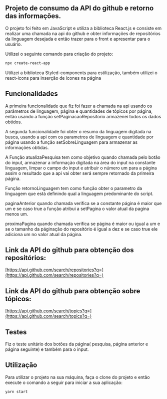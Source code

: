 
## Projeto de consumo da API do github e retorno das informações.

O projeto foi feito em JavaScript e utiliza a biblioteca React.js e consiste em realizar uma chamada na api do github e obter informações de repositórios da linguagem desejada e então trazer para o front e apresentar para o usuário.

Utilizei o seguinte comando para criação do projeto:

```bash
npx create-react-app 
```

Utilizei a biblioteca Styled-components para estilização, também utilizei o react-icons para inserção de ícones na página

## Funcionalidades

A primeira funcionalidade que fiz foi fazer a chamada na api usando os parâmetros de linguagem, página e quantidades de tópicos por página, então usando a função setPaginacaoRepositorio armazenei todos os dados obtidos.

A segunda funcionalidade foi obter o resumo da linguagem digitada na busca, usando a api com os parametros de linguagem e quantidade por página usando a função setSobreLinguagem para armazenar as informações obtidas.

A Função atualizaPesquisa tem como objetivo quando chamada pelo botão do input, armazenar a informação digitada na área do input na constante linguagem, limpar o campo do input e atribuir o número um para a página assim o resultado que a api vai obter será sempre retornado da primeira página.

Função retornoLinguagem tem como função obter o parametro da linguagem que está definindo qual a linguagem predominante do script.

paginaAnterior quando chamada verifica se a constante página é maior que um e se caso true a função atribui a setPagina o valor atual da pagina menos um.

proximaPagina quando chamada verifica se página é maior ou igual a um e se o tamanho da páginação do repositório é igual a dez e se caso true ele adiciona um no valor atual da página.

## Link da API do github para obtenção dos repositórios:

[https://api.github.com/search/repositories?q=](https://api.github.com/search/repositories?q=)

## Link da API do github para obtenção sobre tópicos:

[https://api.github.com/search/topics?q=](https://api.github.com/search/topics?q=)

## Testes

Fiz o teste unitário dos botões da página( pesquisa, página anterior e página seguinte) e também para o input.

## Utilização

Para utilizar o projeto na sua máquina, faça o clone do projeto e então execute o comando a seguir para iniciar a sua aplicação:

```html
yarn start
```